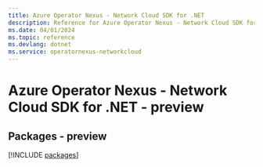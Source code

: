 ```yaml
---
title: Azure Operator Nexus - Network Cloud SDK for .NET
description: Reference for Azure Operator Nexus - Network Cloud SDK for .NET
ms.date: 04/01/2024
ms.topic: reference
ms.devlang: dotnet
ms.service: operatornexus-networkcloud
---
```

# Azure Operator Nexus - Network Cloud SDK for .NET - preview
## Packages - preview
[!INCLUDE [packages](operator-nexus---network-cloud-index.md)]